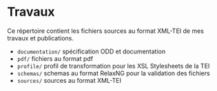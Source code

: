 # Travaux
Ce répertoire contient les fichiers sources au format XML-TEI de mes travaux et publications.

- `documentation/` spécification ODD et documentation
- `pdf/` fichiers au format pdf
- `profile/` profil de transformation pour les XSL Stylesheets de la TEI
- `schemas/` schemas au format RelaxNG pour la validation des fichiers
- `sources/` sources au format XML-TEI

